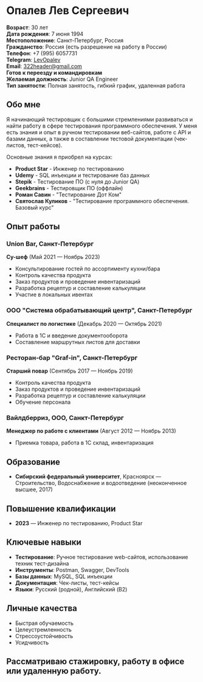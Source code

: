 # Опалев Лев Сергеевич

**Возраст**: 30 лет  
**Дата рождения**: 7 июня 1994  
**Местоположение**: Санкт-Петербург, Россия  
**Гражданство**: Россия (есть разрешение на работу в России)  
**Телефон**: +7 (995) 6057731  
**Telegram**: [LevOpalev](https://t.me/LevOpalev)  
**Email**: [322header@gmail.com](mailto:322header@gmail.com)  
**Готов к переезду и командировкам**  
**Желаемая должность**: Junior QA Engineer  
**Тип занятости**: Полная занятость, гибкий график, удаленная работа

## Обо мне
Я начинающий тестировщик с большими стремлениями развиваться и найти работу в сфере тестирования программного обеспечения. У меня есть знания и опыт в ручном тестировании веб-сайтов, работе с API и базами данных, а также в составлении тестовой документации (чек-листов, тест-кейсов).

Основные знания я приобрел на курсах:
- **Product Star** - Инженер по тестированию
- **Udemy** - SQL инъекции и тестирование баз данных
- **Stepik** - Тестирование ПО (с нуля до Junior QA)
- **Geekbrains** - Тестировщик ПО (оффлайн)
- **Роман Савин** - "Тестирование Дот Ком"
- **Святослав Куликов** - "Тестирование программного обеспечения. Базовый курс"

## Опыт работы
### Union Bar, Санкт-Петербург  
**Су-шеф** (Май 2021 — Ноябрь 2023)  
- Консультирование гостей по ассортименту кухни/бара  
- Контроль качества продукта  
- Заказ продуктов и проведение инвентаризаций  
- Разработка рецептур и составление калькуляции  
- Участие в локальных ивентах

### ООО "Система обрабатывающий центр", Санкт-Петербург  
**Специалист по логистике** (Декабрь 2020 — Октябрь 2021)  
- Работа в 1С и введение документооборота  
- Составление маршрутных листов для доставки

### Ресторан-бар "Graf-in", Санкт-Петербург  
**Старший повар** (Сентябрь 2017 — Ноябрь 2019)  
- Контроль качества продукта  
- Заказ продуктов и проведение инвентаризаций  
- Разработка рецептур и составление калькуляции  
- Обучение персонала

### Вайлдберриз, ООО, Санкт-Петербург  
**Менеджер по работе с клиентами** (Август 2012 — Ноябрь 2013)  
- Приемка товара, работа в 1С склад, инвентаризация

## Образование
- **Сибирский федеральный университет**, Красноярск — Строительство, Водоснабжение и водоотведение (неоконченное высшее, 2017)

## Повышение квалификации
- **2023** — Инженер по тестированию, Product Star

## Ключевые навыки
- **Тестирование**: Ручное тестирование web-сайтов, использование техник тест-дизайна
- **Инструменты**: Postman, Swagger, DevTools
- **Базы данных**: MySQL, SQL инъекции
- **Документация**: Чек-листы, тест-кейсы
- **Языки**: Русский (родной), Английский (B2)

## Личные качества
- Быстрая обучаемость
- Целеустремленность
- Стрессоустойчивость
- Усидчивость

## Рассматриваю стажировку, работу в офисе или удаленную работу.
